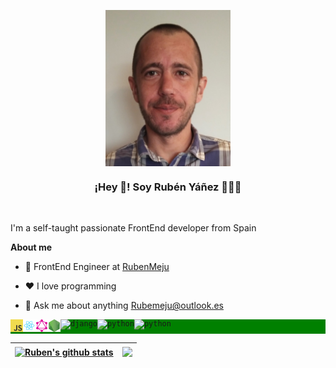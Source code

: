 <p align="center" width="300">
   <img align="center" width="200" src="./yo.jpg" />
   <h3 align="center">¡Hey 👋! Soy Rubén Yáñez 👨🏻‍💻</h3>
</p>
<br />

I'm a self-taught passionate FrontEnd developer from Spain

**About me**

- 💼 FrontEnd Engineer at [RubenMeju](http://rubenyanez.com/)

- ❤️ I love programming

- 💬 Ask me about anything Rubemeju@outlook.es

<div style="display:flex; background:green;">
<code><img height="20" alt="javascript" src="https://raw.githubusercontent.com/github/explore/80688e429a7d4ef2fca1e82350fe8e3517d3494d/topics/javascript/javascript.png"></code>
<code><img height="20" alt="react" src="https://raw.githubusercontent.com/github/explore/80688e429a7d4ef2fca1e82350fe8e3517d3494d/topics/react/react.png"></code>
<code><img height="20" alt="graphql" src="https://raw.githubusercontent.com/github/explore/5c058a388828bb5fde0bcafd4bc867b5bb3f26f3/topics/graphql/graphql.png"></code>
<code><img height="20" alt="nodejs" src="https://raw.githubusercontent.com/github/explore/80688e429a7d4ef2fca1e82350fe8e3517d3494d/topics/nodejs/nodejs.png"></code>    
<code><img height="20" alt="django" src="https://avatars.githubusercontent.com/u/27804?s=200&v=4"></code>    
<code><img height="20" alt="python" src="https://avatars.githubusercontent.com/u/1525981?s=200&v=4"></code>    
<code><img height="20" alt="python" src="https://camo.githubusercontent.com/e1e113df83e7731fdb90f6f0ab2eeb155fd1b48c27d99814dcf1c23c0acdc6a2/68747470733a2f2f6173736574732e76657263656c2e636f6d2f696d6167652f75706c6f61642f76313636323133303535392f6e6578746a732f49636f6e5f6461726b5f6261636b67726f756e642e706e67"></code>    
</div>




| <a href="https://github.com/rubenmeju/github-readme-stats"><img align="center" src="https://github-readme-stats.vercel.app/api?username=rubenmeju&show_icons=true&include_all_commits=true&theme=buefy&hide_border=true" alt="Ruben's github stats" /></a> | <a href="https://github.com/rubenmeju/github-readme-stats"><img align="center" src="https://github-readme-stats.vercel.app/api/top-langs/?username=rubenmeju&layout=compact&theme=buefy&hide_border=true" /></a> |
| ------------- | ------------- |

